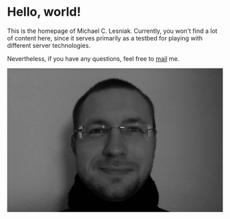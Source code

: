 # Hello, world!

This is the homepage of Michael C. Lesniak. Currently, you won't  find a lot of content here, since it serves primarily as a testbed for playing with different server technologies.

Nevertheless, if you have any questions, feel free to [mail](mailto:mail@mlesniak.com) me.

![Photo of Michael Lesniak](photo.jpg)

